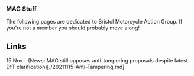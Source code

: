 ### MAG Stuff

The following pages are dedicated to Bristol Motorcycle Action Group. If 
you're not a member you should probably move along!

## Links
15 Nov - (News: MAG still opposes anti-tampering proposals despite latest DfT clarification)[./20211115-Anti-Tampering.md]
